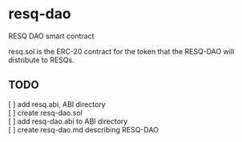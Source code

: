 # resq-dao
RESQ DAO smart contract

resq.sol is the ERC-20 contract for the token that the RESQ-DAO will distribute to RESQs. 

## TODO

[ ] add resq.abi, ABI directory<br />
[ ] create resq-dao.sol<br />
[ ] add resq-dao.abi to ABI directory<br />
[ ] create resq-dao.md describing RESQ-DAO<br />
